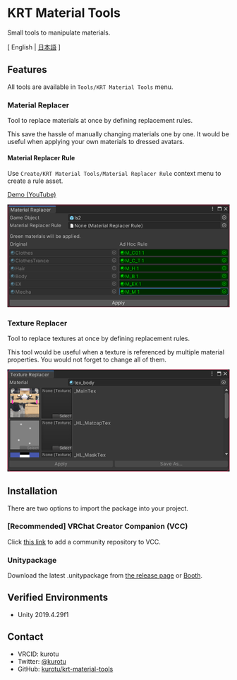 # KRT Material Tools

Small tools to manipulate materials.

[ English | [日本語](./README_JP.md) ]

## Features

All tools are available in `Tools/KRT Material Tools` menu.

### Material Replacer

Tool to replace materials at once by defining replacement rules.

This save the hassle of manually changing materials one by one. It would be useful when applying your own materials to dressed avatars.

#### Material Replacer Rule

Use `Create/KRT Material Tools/Material Replacer Rule` context menu to create a rule asset.

[Demo (YouTube)](https://youtu.be/cPbJyPUZaqo)

![Material Replacer](./images/material-replacer.png)

### Texture Replacer

Tool to replace textures at once by defining replacement rules.

This tool would be useful when a texture is referenced by multiple material properties.
You would not forget to change all of them.

![Texture Replacer](./images/texture-replacer.png)

## Installation

There are two options to import the package into your project.

### [Recommended] VRChat Creator Companion (VCC)

Click [this link](https://kurotu.github.io/vpm-repos/vpm.html) to add a community repository to VCC.

### Unitypackage

Download the latest .unitypackage from [the release page](https://github.com/kurotu/krt-material-tools/releases/latest) or [Booth](https://booth.pm).

## Verified Environments

- Unity 2019.4.29f1

## Contact

- VRCID: kurotu
- Twitter: [@kurotu](https://twitter.com/kurotu)
- GitHub: [kurotu/krt-material-tools](https://github.com/kurotu/krt-material-tools)
